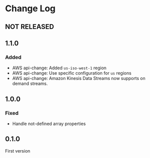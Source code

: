 # Change Log

## NOT RELEASED

## 1.1.0

### Added

- AWS api-change: Added `us-iso-west-1` region
- AWS api-change: Use specific configuration for `us` regions
- AWS api-change: Amazon Kinesis Data Streams now supports on demand streams.

## 1.0.0

### Fixed

- Handle not-defined array properties

## 0.1.0

First version
